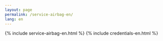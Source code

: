 ```yaml
---
layout: page
permalink: /service-airbag-en/
lang: en
---
```


{% include service-airbag-en.html %}
{% include credentials-en.html %}